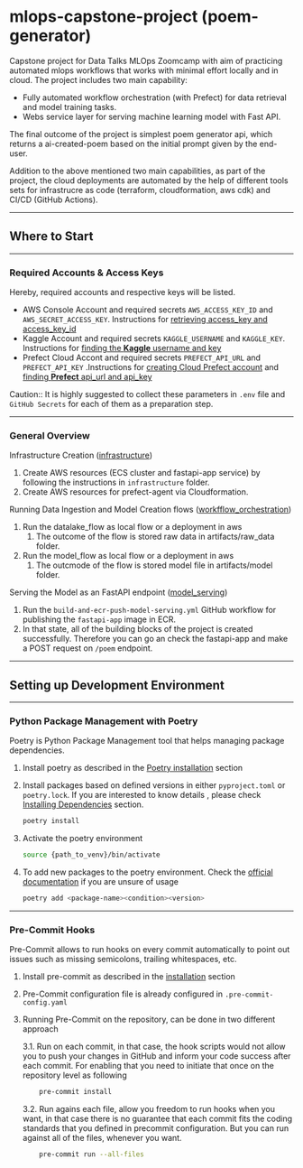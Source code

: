 # mlops-capstone-project (poem-generator)

Capstone project for Data Talks MLOps Zoomcamp with aim of practicing automated mlops workflows that works with minimal effort locally and in cloud. The project includes two main capability:

- Fully automated workflow orchestration (with Prefect) for data retrieval and model training tasks.
- Webs service layer for serving machine learning model with Fast API.
  
The final outcome of the project is simplest poem generator api, which returns a ai-created-poem based on the initial prompt given by the end-user.

Addition to the above mentioned two main capabilities, as part of the project, the cloud deployments are automated by the help of different tools sets for infrastrucre as code (terraform, cloudformation, aws cdk) and CI/CD (GitHub Actions).

---
## Where to Start
---

### Required Accounts & Access Keys  

Hereby, required accounts and respective keys will be listed. 
- AWS Console Account and required secrets `AWS_ACCESS_KEY_ID` and `AWS_SECRET_ACCESS_KEY`. Instructions for [retrieving access_key and access_key_id](./infrastructure/README.md)
- Kaggle Account and required secrets `KAGGLE_USERNAME` and `KAGGLE_KEY`. Instructions for [finding the **Kaggle** username and key](https://www.kaggle.com/general/51898) 
- Prefect Cloud Accont and required secrets `PREFECT_API_URL` and  `PREFECT_API_KEY` .Instructions for [creating Cloud Prefect account](https://app.prefect.cloud/) and [finding **Prefect** api_url and api_key](https://docs.prefect.io/ui/cloud-getting-started/)

Caution:: It is highly suggested to collect these parameters in `.env` file and `GitHub Secrets` for each of them as a preparation step.

---
### General Overview 

Infrastructure Creation ([infrastructure](./infrastructure/README.md))
1. Create AWS resources (ECS cluster and fastapi-app service) by following the instructions in `infrastructure` folder.
2. Create AWS resources for prefect-agent via Cloudformation.

Running Data Ingestion and Model Creation flows ([workfflow_orchestration](./workflow_orchestration/README.md))
1. Run the datalake_flow as local flow or a deployment in aws 
   1. The outcome of the flow is stored raw data in artifacts/raw_data folder.
2. Run the model_flow as local flow or a deployment in aws
   1. The outcmode of the flow is stored model file in artifacts/model folder.

Serving the Model as an FastAPI endpoint ([model_serving](./model_serving/README.md))
1. Run the `build-and-ecr-push-model-serving.yml` GitHub workflow for publishing the `fastapi-app` image in ECR.
2. In that state, all of the building blocks of the project is created successfully. Therefore you can go an check the fastapi-app 
   and make a POST request on `/poem` endpoint.




---
## Setting up Development Environment
---
### Python Package Management with Poetry

Poetry is Python Package Management tool that helps managing package dependencies.

1. Install poetry as described in the [Poetry installation](https://python-poetry.org/docs/#installation) section

2. Install packages based on defined versions in either `pyproject.toml` or `poetry.lock`. If you are interested to know details , please check [Installing Dependencies](https://python-poetry.org/docs/basic-usage/#installing-dependencies) section.
    ```bash
    poetry install
    ```

3. Activate the poetry environment
    ```bash
    source {path_to_venv}/bin/activate
    ```

4. To add new packages to the poetry environment. Check the [official documentation](https://python-poetry.org/docs/cli/#add) if you are unsure of usage
    ```bash
    poetry add <package-name><condition><version>
    ```
---
### Pre-Commit Hooks

Pre-Commit allows to run hooks on every commit automatically to point out issues such as missing semicolons, trailing whitespaces, etc.

1. Install pre-commit as described in the [installation](https://pre-commit.com/) section

2. Pre-Commit configuration file is already configured in `.pre-commit-config.yaml`

3. Running Pre-Commit on the repository, can be done in two different approach

    3.1.  Run on each commit, in that case, the hook scripts would not allow you to push your changes in GitHub
    and inform your code success after each commit. For enabling that you need to initiate that once on the repository level as following  
    ```bash
        pre-commit install
     ```

    3.2. Run agains each file, allow you freedom to run hooks when you want, in that case there is no guarantee that each commit fits the coding
    standards that you defined in  precommit configuration. But you can run against all of the files, whenever you want.
    ```bash
        pre-commit run --all-files
    ```
